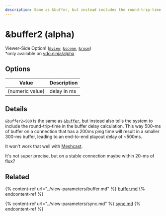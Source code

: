 ```yaml
---
description: Same as &buffer, but instead includes the round-trip-time
---
```


# \&buffer2 (alpha)

Viewer-Side Option! ([`&view`](../view-parameters/view.md), [`&scene`](../view-parameters/scene.md), [`&room`](../../general-settings/room.md))\
\*only available on [vdo.ninja/alpha](https://vdo.ninja/alpha/)

## Options

| Value           | Description |
| --------------- | ----------- |
| (numeric value) | delay in ms |

## Details

`&buffer2=500` is the same as [`&buffer`](../view-parameters/buffer.md), but instead also tells the system to include the round-trip-time in the buffer delay calculation. This way 500-ms of buffer on a connection that has a 200ms ping time will result in a smaller 300-ms buffer, leading to an end-to-end playout delay of \~500ms.

It won't work that well with [Meshcast](../../newly-added-parameters/and-meshcast.md).

It's not super precise, but on a stable connection maybe within 20-ms of flux?

## Related

{% content-ref url="../view-parameters/buffer.md" %}
[buffer.md](../view-parameters/buffer.md)
{% endcontent-ref %}

{% content-ref url="../view-parameters/sync.md" %}
[sync.md](../view-parameters/sync.md)
{% endcontent-ref %}
